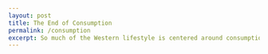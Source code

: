 ```yaml
---
layout: post
title: The End of Consumption
permalink: /consumption
excerpt: So much of the Western lifestyle is centered around consumption: buying things, using things, easily throwing away things, only to be bought again. But what if it were possible to get off this hamster wheel of consumption? What if it were possible to not only identify the "necessary" things (necessary for your lifestyle) you need to live, but buy those for life so that you never have to buy another? In other words, what if we could create a 'durable' lifestyle wherein you never have to buy another product? This may be impossible, but it is an interesting goal that bears further investigation.
---
```

